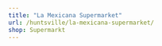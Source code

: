 ```yaml
---
title: "La Mexicana Supermarket"
url: /huntsville/la-mexicana-supermarket/
shop: Supermarkt
---
```

